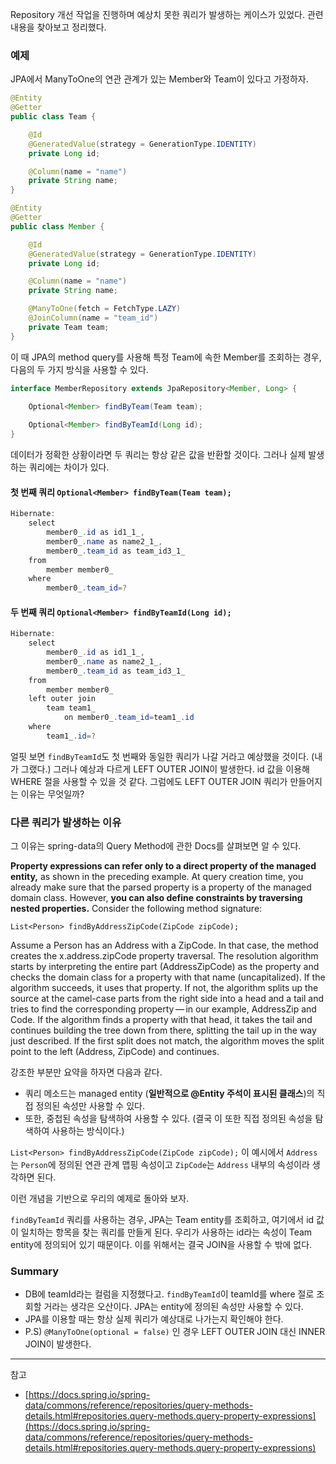 Repository 개선 작업을 진행하며 예상치 못한 쿼리가 발생하는 케이스가 있었다. 관련 내용을 찾아보고 정리했다.

### 예제

JPA에서 ManyToOne의 연관 관계가 있는 Member와 Team이 있다고 가정하자.

```java
@Entity
@Getter
public class Team {

    @Id
    @GeneratedValue(strategy = GenerationType.IDENTITY)
    private Long id;

    @Column(name = "name")
    private String name;
}

@Entity
@Getter
public class Member {

    @Id
    @GeneratedValue(strategy = GenerationType.IDENTITY)
    private Long id;

    @Column(name = "name")
    private String name;

    @ManyToOne(fetch = FetchType.LAZY)
    @JoinColumn(name = "team_id")
    private Team team;
}
```

이 때 JPA의 method query를 사용해 특정 Team에 속한 Member를 조회하는 경우, 다음의 두 가지 방식을 사용할 수 있다.

```java
interface MemberRepository extends JpaRepository<Member, Long> {

	Optional<Member> findByTeam(Team team);
	
	Optional<Member> findByTeamId(Long id);
}
```

데이터가 정확한 상황이라면 두 쿼리는 항상 같은 값을 반환할 것이다. 그러나 실제 발생하는 쿼리에는 차이가 있다.

#### 첫 번째 쿼리 `Optional<Member> findByTeam(Team team);`

```java
Hibernate: 
    select
        member0_.id as id1_1_,
        member0_.name as name2_1_,
        member0_.team_id as team_id3_1_ 
    from
        member member0_ 
    where
        member0_.team_id=?
```

#### 두 번째 쿼리 `Optional<Member> findByTeamId(Long id);`

```java
Hibernate: 
    select
        member0_.id as id1_1_,
        member0_.name as name2_1_,
        member0_.team_id as team_id3_1_ 
    from
        member member0_ 
    left outer join
        team team1_ 
            on member0_.team_id=team1_.id 
    where
        team1_.id=?
```

얼핏 보면 `findByTeamId`도 첫 번째와 동일한 쿼리가 나갈 거라고 예상했을 것이다. (내가 그랬다.) 그러나 예상과 다르게 LEFT OUTER JOIN이 발생한다. id 값을 이용해 WHERE 절을 사용할 수 있을 것 같다. 그럼에도 LEFT OUTER JOIN 쿼리가 만들어지는 이유는 무엇일까?

### 다른 쿼리가 발생하는 이유

그 이유는 spring-data의 Query Method에 관한 Docs를 살펴보면 알 수 있다.

**Property expressions can refer only to a direct property of the managed entity,** as shown in the preceding example. At query creation time, you already make sure that the parsed property is a property of the managed domain class. However, **you can also define constraints by traversing nested properties.** Consider the following method signature:

`List<Person> findByAddressZipCode(ZipCode zipCode);`

Assume a Person has an Address with a ZipCode. In that case, the method creates the x.address.zipCode property traversal. The resolution algorithm starts by interpreting the entire part (AddressZipCode) as the property and checks the domain class for a property with that name (uncapitalized). If the algorithm succeeds, it uses that property. If not, the algorithm splits up the source at the camel-case parts from the right side into a head and a tail and tries to find the corresponding property — in our example, AddressZip and Code. If the algorithm finds a property with that head, it takes the tail and continues building the tree down from there, splitting the tail up in the way just described. If the first split does not match, the algorithm moves the split point to the left (Address, ZipCode) and continues.

강조한 부분만 요약을 하자면 다음과 같다.

- 쿼리 메소드는 managed entity (**일반적으로 @Entity 주석이 표시된 클래스**)의 직접 정의된 속성만 사용할 수 있다.
- 또한, 중첩된 속성을 탐색하여 사용할 수 있다. (결국 이 또한 직접 정의된 속성을 탐색하여 사용하는 방식이다.)

`List<Person> findByAddressZipCode(ZipCode zipCode);` 이 예시에서 `Address`는 `Person`에 정의된 연관 관계 맵핑 속성이고 `ZipCode`는 `Address` 내부의 속성이라 생각하면 된다.

이런 개념을 기반으로 우리의 예제로 돌아와 보자.

`findByTeamId` 쿼리를 사용하는 경우, JPA는 Team entity를 조회하고, 여기에서 id 값이 일치하는 항목을 찾는 쿼리를 만들게 된다. 우리가 사용하는 id라는 속성이 Team entity에 정의되어 있기 때문이다. 이를 위해서는 결국 JOIN을 사용할 수 밖에 없다.

### Summary

- DB에 teamId라는 컬럼을 지정했다고. `findByTeamId`이 teamId를 where 절로 조회할 거라는 생각은 오산이다. JPA는 entity에 정의된 속성만 사용할 수 있다.
- JPA를 이용할 때는 항상 실제 쿼리가 예상대로 나가는지 확인해야 한다.
- P.S) `@ManyToOne(optional = false)` 인 경우 LEFT OUTER JOIN 대신 INNER JOIN이 발생한다.
---
참고

- [https://docs.spring.io/spring-data/commons/reference/repositories/query-methods-details.html#repositories.query-methods.query-property-expressions](https://docs.spring.io/spring-data/commons/reference/repositories/query-methods-details.html#repositories.query-methods.query-property-expressions)